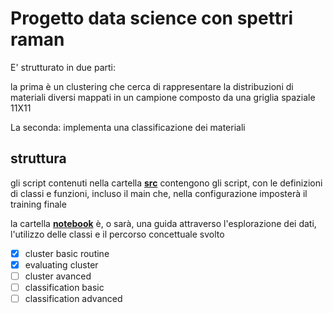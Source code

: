 # Progetto data science con spettri raman

E' strutturato in due parti:

la prima è un clustering che cerca di 
rappresentare la distribuzioni di materiali diversi mappati in un campione composto da una griglia spaziale 11X11

La seconda: implementa una classificazione dei materiali 

## struttura

gli script contenuti nella cartella [**src**](https://github.com/wesleyunitn/pythonProject/tree/master/src) 
contengono  gli script, con le definizioni di classi e funzioni,
incluso il main che, nella configurazione imposterà 
il training finale

la cartella [**notebook**](https://github.com/wesleyunitn/pythonProject/tree/master/notebook)
è, o sarà, una guida attraverso l'esplorazione dei dati,
l'utilizzo delle classi e il percorso concettuale svolto


- [X] cluster basic routine
- [X] evaluating cluster
- [ ] cluster avanced
- [ ] classification basic
- [ ] classification advanced
